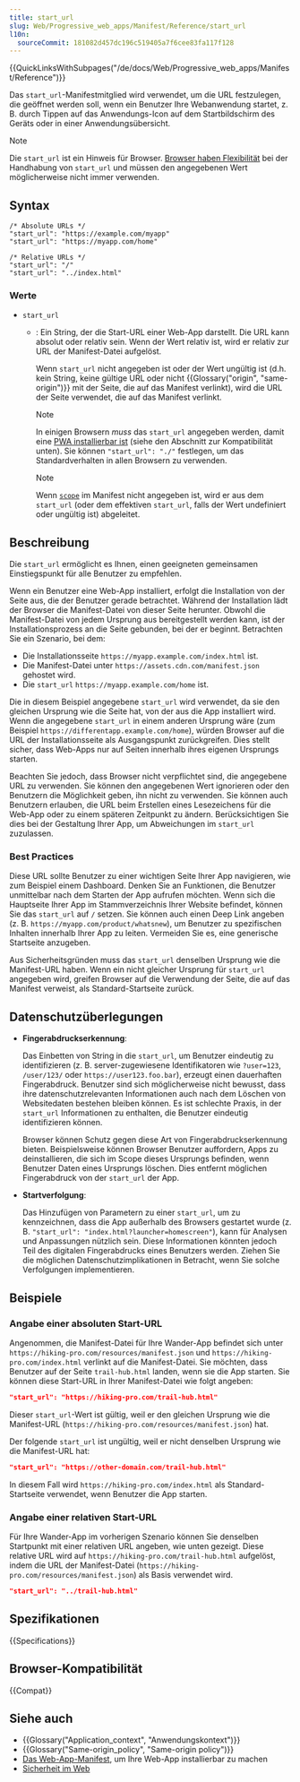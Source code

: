 ```yaml
---
title: start_url
slug: Web/Progressive_web_apps/Manifest/Reference/start_url
l10n:
  sourceCommit: 181082d457dc196c519405a7f6cee83fa117f128
---
```


{{QuickLinksWithSubpages("/de/docs/Web/Progressive_web_apps/Manifest/Reference")}}

Das `start_url`-Manifestmitglied wird verwendet, um die URL festzulegen, die geöffnet werden soll, wenn ein Benutzer Ihre Webanwendung startet, z. B. durch Tippen auf das Anwendungs-Icon auf dem Startbildschirm des Geräts oder in einer Anwendungsübersicht.

> [!NOTE]
> Die `start_url` ist ein Hinweis für Browser. [Browser haben Flexibilität](#beschreibung) bei der Handhabung von `start_url` und müssen den angegebenen Wert möglicherweise nicht immer verwenden.

## Syntax

```json-nolint
/* Absolute URLs */
"start_url": "https://example.com/myapp"
"start_url": "https://myapp.com/home"

/* Relative URLs */
"start_url": "/"
"start_url": "../index.html"
```

### Werte

- `start_url`

  - : Ein String, der die Start-URL einer Web-App darstellt.
    Die URL kann absolut oder relativ sein.
    Wenn der Wert relativ ist, wird er relativ zur URL der Manifest-Datei aufgelöst.

    Wenn `start_url` nicht angegeben ist oder der Wert ungültig ist (d.h. kein String, keine gültige URL oder nicht {{Glossary("origin", "same-origin")}} mit der Seite, die auf das Manifest verlinkt), wird die URL der Seite verwendet, die auf das Manifest verlinkt.

    > [!NOTE]
    > In einigen Browsern _muss_ das `start_url` angegeben werden, damit eine [PWA installierbar ist](/de/docs/Web/Progressive_web_apps/Guides/Making_PWAs_installable#installability) (siehe den Abschnitt zur Kompatibilität unten).
    > Sie können `"start_url": "./"` festlegen, um das Standardverhalten in allen Browsern zu verwenden.

    > [!NOTE]
    > Wenn [`scope`](/de/docs/Web/Progressive_web_apps/Manifest/Reference/scope) im Manifest nicht angegeben ist, wird er aus dem `start_url` (oder dem effektiven `start_url`, falls der Wert undefiniert oder ungültig ist) abgeleitet.

## Beschreibung

Die `start_url` ermöglicht es Ihnen, einen geeigneten gemeinsamen Einstiegspunkt für alle Benutzer zu empfehlen.

Wenn ein Benutzer eine Web-App installiert, erfolgt die Installation von der Seite aus, die der Benutzer gerade betrachtet.
Während der Installation lädt der Browser die Manifest-Datei von dieser Seite herunter.
Obwohl die Manifest-Datei von jedem Ursprung aus bereitgestellt werden kann, ist der Installationsprozess an die Seite gebunden, bei der er beginnt.
Betrachten Sie ein Szenario, bei dem:

- Die Installationsseite `https://myapp.example.com/index.html` ist.
- Die Manifest-Datei unter `https://assets.cdn.com/manifest.json` gehostet wird.
- Die `start_url` `https://myapp.example.com/home` ist.

Die in diesem Beispiel angegebene `start_url` wird verwendet, da sie den gleichen Ursprung wie die Seite hat, von der aus die App installiert wird.
Wenn die angegebene `start_url` in einem anderen Ursprung wäre (zum Beispiel `https://differentapp.example.com/home`), würden Browser auf die URL der Installationsseite als Ausgangspunkt zurückgreifen.
Dies stellt sicher, dass Web-Apps nur auf Seiten innerhalb ihres eigenen Ursprungs starten.

Beachten Sie jedoch, dass Browser nicht verpflichtet sind, die angegebene URL zu verwenden.
Sie können den angegebenen Wert ignorieren oder den Benutzern die Möglichkeit geben, ihn nicht zu verwenden.
Sie können auch Benutzern erlauben, die URL beim Erstellen eines Lesezeichens für die Web-App oder zu einem späteren Zeitpunkt zu ändern.
Berücksichtigen Sie dies bei der Gestaltung Ihrer App, um Abweichungen im `start_url` zuzulassen.

### Best Practices

Diese URL sollte Benutzer zu einer wichtigen Seite Ihrer App navigieren, wie zum Beispiel einem Dashboard.
Denken Sie an Funktionen, die Benutzer unmittelbar nach dem Starten der App aufrufen möchten.
Wenn sich die Hauptseite Ihrer App im Stammverzeichnis Ihrer Website befindet, können Sie das `start_url` auf `/` setzen.
Sie können auch einen Deep Link angeben (z. B. `https://myapp.com/product/whatsnew`), um Benutzer zu spezifischen Inhalten innerhalb Ihrer App zu leiten.
Vermeiden Sie es, eine generische Startseite anzugeben.

Aus Sicherheitsgründen muss das `start_url` denselben Ursprung wie die Manifest-URL haben.
Wenn ein nicht gleicher Ursprung für `start_url` angegeben wird, greifen Browser auf die Verwendung der Seite, die auf das Manifest verweist, als Standard-Startseite zurück.

## Datenschutzüberlegungen

- **Fingerabdruckserkennung**:

  Das Einbetten von String in die `start_url`, um Benutzer eindeutig zu identifizieren (z. B. server-zugewiesene Identifikatoren wie `?user=123`, `/user/123/` oder `https://user123.foo.bar`), erzeugt einen dauerhaften Fingerabdruck.
  Benutzer sind sich möglicherweise nicht bewusst, dass ihre datenschutzrelevanten Informationen auch nach dem Löschen von Websitedaten bestehen bleiben können.
  Es ist schlechte Praxis, in der `start_url` Informationen zu enthalten, die Benutzer eindeutig identifizieren können.

  Browser können Schutz gegen diese Art von Fingerabdruckserkennung bieten.
  Beispielsweise können Browser Benutzer auffordern, Apps zu deinstallieren, die sich im Scope dieses Ursprungs befinden, wenn Benutzer Daten eines Ursprungs löschen.
  Dies entfernt möglichen Fingerabdruck von der `start_url` der App.

- **Startverfolgung**:

  Das Hinzufügen von Parametern zu einer `start_url`, um zu kennzeichnen, dass die App außerhalb des Browsers gestartet wurde (z. B. `"start_url": "index.html?launcher=homescreen"`), kann für Analysen und Anpassungen nützlich sein.
  Diese Informationen könnten jedoch Teil des digitalen Fingerabdrucks eines Benutzers werden.
  Ziehen Sie die möglichen Datenschutzimplikationen in Betracht, wenn Sie solche Verfolgungen implementieren.

## Beispiele

### Angabe einer absoluten Start-URL

Angenommen, die Manifest-Datei für Ihre Wander-App befindet sich unter `https://hiking-pro.com/resources/manifest.json` und `https://hiking-pro.com/index.html` verlinkt auf die Manifest-Datei.
Sie möchten, dass Benutzer auf der Seite `trail-hub.html` landen, wenn sie die App starten.
Sie können diese Start-URL in Ihrer Manifest-Datei wie folgt angeben:

```json
"start_url": "https://hiking-pro.com/trail-hub.html"
```

Dieser `start_url`-Wert ist gültig, weil er den gleichen Ursprung wie die Manifest-URL (`https://hiking-pro.com/resources/manifest.json`) hat.

Der folgende `start_url` ist ungültig, weil er nicht denselben Ursprung wie die Manifest-URL hat:

```json example-bad
"start_url": "https://other-domain.com/trail-hub.html"
```

In diesem Fall wird `https://hiking-pro.com/index.html` als Standard-Startseite verwendet, wenn Benutzer die App starten.

### Angabe einer relativen Start-URL

Für Ihre Wander-App im vorherigen Szenario können Sie denselben Startpunkt mit einer relativen URL angeben, wie unten gezeigt.
Diese relative URL wird auf `https://hiking-pro.com/trail-hub.html` aufgelöst, indem die URL der Manifest-Datei (`https://hiking-pro.com/resources/manifest.json`) als Basis verwendet wird.

```json
"start_url": "../trail-hub.html"
```

## Spezifikationen

{{Specifications}}

## Browser-Kompatibilität

{{Compat}}

## Siehe auch

- {{Glossary("Application_context", "Anwendungskontext")}}
- {{Glossary("Same-origin_policy", "Same-origin policy")}}
- [Das Web-App-Manifest](/de/docs/Web/Progressive_web_apps/Guides/Making_PWAs_installable#the_web_app_manifest), um Ihre Web-App installierbar zu machen
- [Sicherheit im Web](/de/docs/Web/Security)
